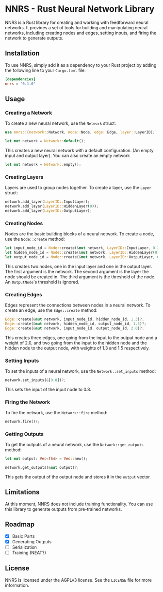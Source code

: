 # NNRS - Rust Neural Network Library
NNRS is a Rust library for creating and working with feedforward neural
networks. It provides a set of tools for building and manipulating neural
networks, including creating nodes and edges, setting inputs, and firing the
network to generate outputs.

## Installation
To use NNRS, simply add it as a dependency to your Rust project by adding the
following line to your `Cargo.toml` file:

```toml
[dependencies]
nnrs = "0.1.0"
```

## Usage

### Creating a Network
To create a new neural network, use the `Network` struct:

```rust
use nnrs::{network::Network, node::Node, edge::Edge, layer::LayerID};

let mut network = Network::default();
```

This creates a new neural network with a default configuration. 
(An empty input and output layer). You can also create an empty
network

```rust
let mut network = Network::empty();
```

### Creating Layers
Layers are used to group nodes together. To create a layer, use the `Layer` struct:

```rust
network.add_layer(LayerID::InputLayer);
network.add_layer(LayerID::HiddenLayer(0));
network.add_layer(LayerID::OutputLayer);
```

### Creating Nodes
Nodes are the basic building blocks of a neural network. To create a node, use the `Node::create` method:

```rust
let input_node_id = Node::create(&mut network, LayerID::InputLayer, 0.3)?;
let hidden_node_id = Node::create(&mut network, LayerID::HiddenLayer(0), 0.2)?;
let output_node_id = Node::create(&mut network, LayerID::OutputLayer, 0.0)?;
```

This creates two nodes, one in the input layer and one in the output layer. The first argument is the network. The second argument is the layer the node should be created in. The third argument is the threshold of the node. An `OutputNode`'s
threshold is ignored.

### Creating Edges
Edges represent the connections between nodes in a neural network. To create an edge, use the `Edge::create` method:

```rust
Edge::create(&mut network, input_node_id, hidden_node_id, 1.3)?;
Edge::create(&mut network, hidden_node_id, output_node_id, 1.5)?;
Edge::create(&mut network, input_node_id, output_node_id, 2.0)?;
```

This creates three edges, one going from the input to the output node and a
weight of 2.0, and two going from the input to the hidden node and the hidden
node to the output node, with weights of 1.3 and 1.5 respectively.

### Setting Inputs
To set the inputs of a neural network, use the `Network::set_inputs` method:

```rust
network.set_inputs(&[0.8])?;
```

This sets the input of the input node to 0.8.

### Firing the Network
To fire the network, use the `Network::fire` method:

```rust
network.fire()?;
```

### Getting Outputs

To get the outputs of a neural network, use the `Network::get_outputs` method:

```rust
let mut output: Vec<f64> = Vec::new();

network.get_outputs(&mut output)?;
```

This gets the output of the output node and stores it in the `output` vector.

## Limitations

At this moment, NNRS does not include training functionality. You
can use this library to generate outputs from pre-trained networks.

## Roadmap

- [x] Basic Parts
- [x] Generating Outputs
- [ ] Serialization
- [ ] Training (NEAT?)

## License
NNRS is licensed under the AGPLv3 license. See the `LICENSE` file for more
information.
